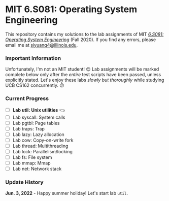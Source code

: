 # MIT 6.S081: Operating System Engineering

This repository contains my solutions to the lab assignments of MIT
[*6.S081: Operating System Engineering*](https://pdos.csail.mit.edu/6.828/2020/schedule.html)
(Fall 2020). If you find any errors, please
email me at siyuanq4@illinois.edu.

### Important Information

Unfortunately, I'm not an MIT student! :wink: Lab assignments will be marked complete below only after the *entire* test scripts have been
passed, unless explicitly stated. Let's enjoy these labs *slowly but thoroughly* while studying UCB CS162 concurrently. :stuck_out_tongue_closed_eyes:

### Current Progress

- [ ] **Lab util: Unix utilities** :point_left:
- [ ] Lab syscall: System calls
- [ ] Lab pgtbl: Page tables
- [ ] Lab traps: Trap
- [ ] Lab lazy: Lazy allocation
- [ ] Lab cow: Copy-on-write fork
- [ ] Lab thread: Multithreading
- [ ] Lab lock: Parallelism/locking
- [ ] Lab fs: File system
- [ ] Lab mmap: Mmap
- [ ] Lab net: Network stack

### Update History

**Jun. 3, 2022** - Happy summer holiday! Let's start lab `util`.
